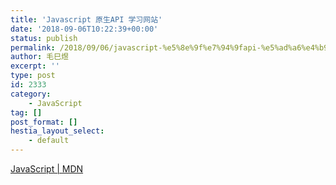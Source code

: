 ```yaml
---
title: 'Javascript 原生API 学习网站'
date: '2018-09-06T10:22:39+00:00'
status: publish
permalink: /2018/09/06/javascript-%e5%8e%9f%e7%94%9fapi-%e5%ad%a6%e4%b9%a0%e7%bd%91%e7%ab%99
author: 毛巳煜
excerpt: ''
type: post
id: 2333
category:
    - JavaScript
tag: []
post_format: []
hestia_layout_select:
    - default
---
```

[JavaScript | MDN](https://developer.mozilla.org/zh-CN/docs/Web/JavaScript "API")